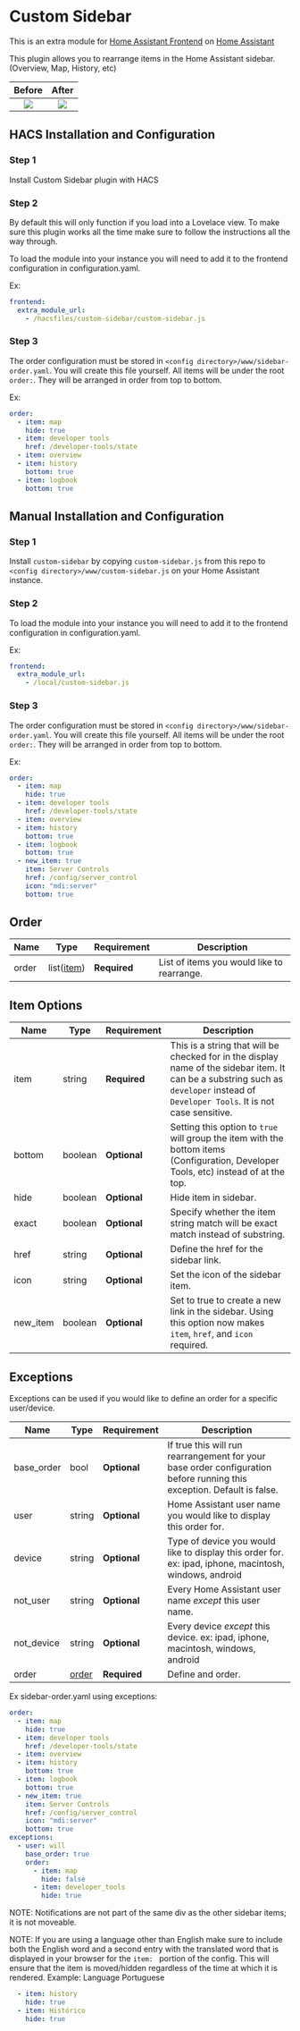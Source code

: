 # Custom Sidebar

This is an extra module for [Home Assistant Frontend](https://www.home-assistant.io/integrations/frontend/#extra_module_url) on [Home Assistant](https://www.home-assistant.io/)

This plugin allows you to rearrange items in the Home Assistant sidebar. (Overview, Map, History, etc)

Before                     |           After
:-------------------------:|:-------------------------:
![](https://raw.githubusercontent.com/Villhellm/README_images/master/sidebar-before-example.png)  |  ![](https://raw.githubusercontent.com/Villhellm/README_images/master/sidebar-example.png)

## HACS Installation and Configuration

### Step 1

Install Custom Sidebar plugin with HACS

### Step 2

By default this will only function if you load into a Lovelace view. To make sure this plugin works all the time make sure to follow the instructions all the way through.

To load the module into your instance you will need to add it to the frontend configuration in configuration.yaml.

Ex:
```yaml
frontend:
  extra_module_url:
    - /hacsfiles/custom-sidebar/custom-sidebar.js
```

### Step 3

The order configuration must be stored in `<config directory>/www/sidebar-order.yaml`. You will create this file yourself. All items will be under the root `order:`.
They will be arranged in order from top to bottom.

Ex:
```yaml
order:
  - item: map
    hide: true
  - item: developer tools
    href: /developer-tools/state
  - item: overview
  - item: history
    bottom: true
  - item: logbook
    bottom: true
```

## Manual Installation and Configuration

### Step 1

Install `custom-sidebar` by copying `custom-sidebar.js` from this repo to `<config directory>/www/custom-sidebar.js` on your Home Assistant instance.

### Step 2

To load the module into your instance you will need to add it to the frontend configuration in configuration.yaml.

Ex:
```yaml
frontend:
  extra_module_url:
    - /local/custom-sidebar.js
```

### Step 3

The order configuration must be stored in `<config directory>/www/sidebar-order.yaml`. You will create this file yourself. All items will be under the root `order:`.
They will be arranged in order from top to bottom.

Ex:
```yaml
order:
  - item: map
    hide: true
  - item: developer tools
    href: /developer-tools/state
  - item: overview
  - item: history
    bottom: true
  - item: logbook
    bottom: true
  - new_item: true
    item: Server Controls
    href: /config/server_control
    icon: "mdi:server"
    bottom: true
```

## Order

| Name | Type | Requirement | Description
| ---- | ---- | ------- | -----------
| order | list([item](#item-options)) | **Required** | List of items you would like to rearrange.

## Item Options

| Name | Type | Requirement | Description
| ---- | ---- | ------- | -----------
| item | string | **Required** | This is a string that will be checked for in the display name of the sidebar item. It can be a substring such as `developer` instead of `Developer Tools`. It is not case sensitive.
| bottom | boolean | **Optional** | Setting this option to `true` will group the item with the bottom items (Configuration, Developer Tools, etc) instead of at the top.
| hide | boolean | **Optional** | Hide item in sidebar.
| exact | boolean | **Optional** | Specify whether the item string match will be exact match instead of substring.
| href | string | **Optional** | Define the href for the sidebar link.
| icon | string | **Optional** | Set the icon of the sidebar item.
| new_item | boolean | **Optional** | Set to true to create a new link in the sidebar. Using this option now makes `item`, `href`, and `icon` required.

## Exceptions
Exceptions can be used if you would like to define an order for a specific user/device.

| Name | Type | Requirement | Description
| ---- | ---- | ------- | -----------
| base_order | bool | **Optional** | If true this will run rearrangement for your base order configuration before running this exception. Default is false.
| user | string | **Optional** | Home Assistant user name you would like to display this order for.
| device | string | **Optional** | Type of device you would like to display this order for. ex: ipad, iphone, macintosh, windows, android
| not_user | string | **Optional** | Every Home Assistant user name *except* this user name.
| not_device | string | **Optional** | Every device *except* this device. ex: ipad, iphone, macintosh, windows, android
| order | [order](#order) | **Required** | Define and order. 

Ex sidebar-order.yaml using exceptions:
```yaml
order:
  - item: map
    hide: true
  - item: developer tools
    href: /developer-tools/state
  - item: overview
  - item: history
    bottom: true
  - item: logbook
    bottom: true
  - new_item: true
    item: Server Controls
    href: /config/server_control
    icon: "mdi:server"
    bottom: true
exceptions:
  - user: will
    base_order: true
    order:
      - item: map
        hide: false
      - item: developer_tools
        hide: true

```

NOTE: Notifications are not part of the same div as the other sidebar items; it is not moveable.

NOTE: If you are using a language other than English make sure to include both the English word and a second entry with the translated word that is displayed in your browser for the `item: ` portion of the config. This will ensure that the item is moved/hidden regardless of the time at which it is rendered.
Example: Language Portuguese
```yaml
  - item: history
    hide: true
  - item: Histórico
    hide: true
```
